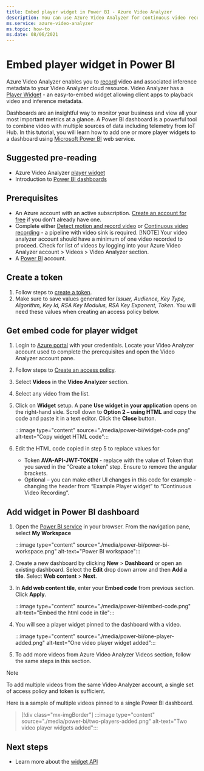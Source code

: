 ```yaml
---
title: Embed player widget in Power BI - Azure Video Analyzer
description: You can use Azure Video Analyzer for continuous video recording or event-based recording. This article talks about how to embed videos in Microsoft Power BI to provide a customizable UI for your users.
ms.service: azure-video-analyzer
ms.topic: how-to
ms.date: 08/06/2021
---
```


# Embed player widget in Power BI

Azure Video Analyzer enables you to [record](detect-motion-record-video-clips-cloud.md) video and associated inference metadata to your Video Analyzer cloud resource. Video Analyzer has a [Player Widget](player-widget.md) - an easy-to-embed widget allowing client apps to playback video and inference metadata.

Dashboards are an insightful way to monitor your business and view all your most important metrics at a glance. A Power BI dashboard is a powerful tool to combine video with multiple sources of data including telemetry from IoT Hub. In this tutorial, you will learn how to add one or more player widgets to a dashboard using [Microsoft Power BI](https://powerbi.microsoft.com/) web service.

## Suggested pre-reading

- Azure Video Analyzer [player widget](player-widget.md)
- Introduction to [Power BI dashboards](https://docs.microsoft.com/power-bi/create-reports/service-dashboards)

## Prerequisites

- An Azure account with an active subscription. [Create an account for free](https://azure.microsoft.com/free/?WT.mc_id=A261C142F) if you don't already have one.
- Complete either [Detect motion and record video](detect-motion-record-video-clips-cloud.md) or [Continuous video recording](continuous-video-recording.md) - a pipeline with video sink is required.
  [!NOTE] Your video analyzer account should have a minimum of one video recorded to proceed. Check for list of videos by logging into your Azure Video Analyzer account > Videos > Video Analyzer section.
- A [Power BI](https://powerbi.microsoft.com/) account.

## Create a token

1. Follow steps to [create a token](player-widget.md#create-a-token).
2. Make sure to save values generated for _Issuer, Audience, Key Type, Algorithm, Key Id, RSA Key Modulus, RSA Key Exponent, Token_. You will need these values when creating an access policy below.

## Get embed code for player widget

1. Login to [Azure portal](https://portal.azure.com/) with your credentials. Locate your Video Analyzer account used to complete the prerequisites and open the Video Analyzer account pane.
2. Follow steps to [Create an access policy](player-widget.md#create-an-access-policy).
3. Select **Videos** in the **Video Analyzer** section.
4. Select any video from the list.
5. Click on **Widget** setup. A pane **Use widget in your application** opens on the right-hand side. Scroll down to **Option 2 – using HTML** and copy the code and paste it in a text editor. Click the **Close** button.

   :::image type="content" source="./media/power-bi/widget-code.png" alt-text="Copy widget HTML code":::

6. Edit the HTML code copied in step 5 to replace values for
   - Token **AVA-API-JWT-TOKEN** - replace with the value of Token that you saved in the “Create a token” step. Ensure to remove the angular brackets.
   - Optional – you can make other UI changes in this code for example - changing the header from “Example Player widget” to “Continuous Video Recording”.

## Add widget in Power BI dashboard

1. Open the [Power BI service](http://app.powerbi.com/) in your browser. From the navigation pane, select **My Workspace**

   :::image type="content" source="./media/power-bi/power-bi-workspace.png" alt-text="Power BI workspace":::

2. Create a new dashboard by clicking **New** > **Dashboard** or open an existing dashboard. Select the **Edit** drop down arrow and then **Add a tile**. Select **Web content** > **Next**.
3. In **Add web content tile**, enter your **Embed code** from previous section. Click **Apply**.

   :::image type="content" source="./media/power-bi/embed-code.png" alt-text="Embed the html code in tile":::

4. You will see a player widget pinned to the dashboard with a video.

   :::image type="content" source="./media/power-bi/one-player-added.png" alt-text="One video player widget added":::

5. To add more videos from Azure Video Analyzer Videos section, follow the same steps in this section.

> [!NOTE] 
> To add multiple videos from the same Video Analyzer account, a single set of access policy and token is sufficient.

Here is a sample of multiple videos pinned to a single Power BI dashboard.

> [!div class="mx-imgBorder"]
> :::image type="content" source="./media/power-bi/two-players-added.png" alt-text="Two video player widgets added":::

## Next steps

- Learn more about the [widget API](https://github.com/Azure/video-analyzer/tree/main/widgets)
